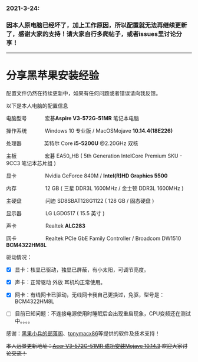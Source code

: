 ### 2021-3-24:
### 因本人原电脑已经坏了，加上工作原因，所以配置就无法再继续更新了，感谢大家的支持！请大家自行多爬帖子，或者issues里讨论分享！

---

# 分享黑苹果安装经验


配置文件仍然在持续更新中，如果有任何问题或者错误请向我反馈。

以下是本人电脑的配置信息

电脑型号&ensp;&ensp;&ensp;&ensp;&ensp;&ensp;&ensp;宏碁**Aspire V3-572G-51MR** 笔记本电脑

操作系统&ensp;&ensp;&ensp;&ensp;&ensp;&ensp;&ensp;Windows 10 专业版  / MacOSMojave **10.14.4(18E226)**

处理器&ensp;&ensp;&ensp;&ensp;&ensp;&ensp;&ensp;&nbsp;&nbsp;&nbsp;英特尔 Core **i5-5200U** @2.20GHz 双核

主板&ensp;&ensp;&ensp;&ensp;&ensp;&ensp;&ensp;&nbsp;&nbsp;&nbsp;&nbsp;&nbsp;&nbsp;&nbsp;宏碁 EA50_HB ( 5th Generation IntelCore Premium SKU - 9CC3 笔记本芯片组 )

显卡&ensp;&ensp;&ensp;&ensp;&ensp;&ensp;&ensp;&ensp;&ensp;&ensp;&nbsp;&nbsp;Nvidia GeForce 840M /    **Intel(R)HD Graphics 5500**

内存&ensp;&ensp;&ensp;&ensp;&ensp;&ensp;&ensp;&ensp;&ensp;&ensp;&nbsp;&nbsp;12 GB ( 三星 DDR3L 1600MHz / 金士顿 DDR3L 1600MHz )

主硬盘&ensp;&ensp;&ensp;&ensp;&ensp;&ensp;&ensp;&nbsp;&nbsp;&nbsp;&nbsp;闪迪 SD8SBAT128G1122 ( 128 GB / 固态硬盘 )

显示器&ensp;&ensp;&ensp;&ensp;&ensp;&ensp;&ensp;&nbsp;&nbsp;&nbsp;&nbsp;LG LGD0517 ( 15.5 英寸  )

声卡&ensp;&ensp;&ensp;&ensp;&ensp;&ensp;&ensp;&ensp;&ensp;&nbsp;&nbsp;&nbsp;&nbsp;Realtek **ALC283**

网卡&ensp;&ensp;&ensp;&ensp;&ensp;&ensp;&ensp;&ensp;&ensp;&nbsp;&nbsp;&nbsp;&nbsp;Realtek PCIe GbE Family Controller / Broadcom DW1510 **BCM4322HM8L**


驱动情况：

- [x] 显卡：核显已驱动，独显已屏蔽，有小太阳，可调节亮度。

- [x] 声卡：正常驱动 外放 耳机均正常使用。

- [x] 网卡：有线网卡已驱动，无线网卡我自己更换过，免驱，型号是：BCM4322HM8L

- [ ] 目前已知问题：不连接电源使用时睡眠后会出现重启现象，CPU变频还在测试中。。。。

感谢：[黑果小兵的部落阁](https://blog.daliansky.net/)、[tonymacx86](https://www.tonymacx86.com/)等提供的软件及技术支持！


~~本人远景更新地址：[Acer V3-572G-51MR 成功安装Mojave 10.14.3](http://bbs.pcbeta.com/viewthread-1809582-1-1.html) 欢迎大家讨论交流！~~
